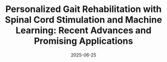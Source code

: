 ---
title: "Personalized Gait Rehabilitation with Spinal Cord Stimulation and Machine Learning: Recent Advances and Promising Applications"
collection: publications
category: manuscripts
permalink: /publication/2025-06-01-personalized-gait-rehabilitation
excerpt: 'Review of spinal cord stimuation and machine learning techinques to facilitate personalized gait rehabilitation.'
date: 2025-06-25
venue: 'Current Opinions in Biomedical Engineering: Bioelectronic Medicine'
#slidesurl: 'http://academicpages.github.io/files/slides2.pdf'
paperurl: 'https://www.sciencedirect.com/science/article/abs/pii/S2468451125000042'
citation: 'K. North, S. T. Jones, G. M. Simpson, and A. N. Dalrymple, “Personalized gait rehabilitation with spinal cord stimulation and machine learning: Recent advances and promising applications,” Current Opinion in Biomedical Engineering, vol. 34, p. 100579, Jun. 2025.'
---
